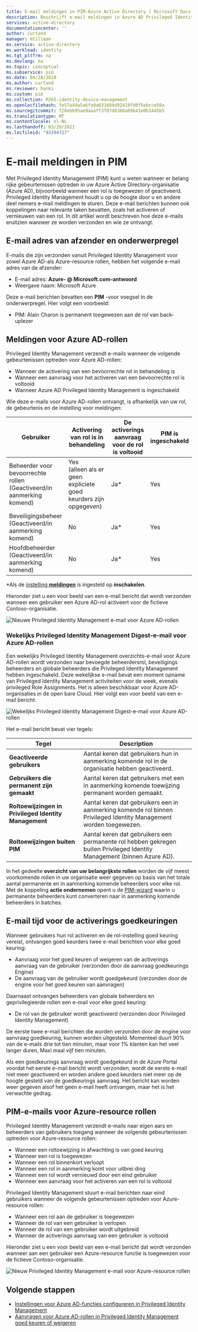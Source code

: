 ```yaml
---
title: E-mail meldingen in PIM-Azure Active Directory | Microsoft Docs
description: Beschrijft e-mail meldingen in Azure AD Privileged Identity Management (PIM).
services: active-directory
documentationcenter: ''
author: curtand
manager: mtillman
ms.service: active-directory
ms.workload: identity
ms.tgt_pltfrm: na
ms.devlang: na
ms.topic: conceptual
ms.subservice: pim
ms.date: 04/28/2020
ms.author: curtand
ms.reviewer: hanki
ms.custom: pim
ms.collection: M365-identity-device-management
ms.openlocfilehash: fe57a44a5a6fa9a631604d92419fd8f5ebcce50a
ms.sourcegitcommit: f28ebb95ae9aaaff3f87d8388a09b41e0b3445b5
ms.translationtype: MT
ms.contentlocale: nl-NL
ms.lasthandoff: 03/29/2021
ms.locfileid: "93394727"
---
```

# <a name="email-notifications-in-pim"></a>E-mail meldingen in PIM

Met Privileged Identity Management (PIM) kunt u weten wanneer er belang rijke gebeurtenissen optreden in uw Azure Active Directory-organisatie (Azure AD), bijvoorbeeld wanneer een rol is toegewezen of geactiveerd. Privileged Identity Management houdt u op de hoogte door u en andere deel nemers e-mail meldingen te sturen. Deze e-mail berichten kunnen ook koppelingen naar relevante taken bevatten, zoals het activeren of vernieuwen van een rol. In dit artikel wordt beschreven hoe deze e-mails eruitzien wanneer ze worden verzonden en wie ze ontvangt.

## <a name="sender-email-address-and-subject-line"></a>E-mail adres van afzender en onderwerpregel

E-mails die zijn verzonden vanuit Privileged Identity Management voor zowel Azure AD-als Azure-resource rollen, hebben het volgende e-mail adres van de afzender:

- E-mail adres:  **Azure- \@ Microsoft.com-antwoord**
- Weergave naam: Microsoft Azure

Deze e-mail berichten bevatten een **PIM** -voor voegsel in de onderwerpregel. Hier volgt een voorbeeld:

- PIM: Alain Charon is permanent toegewezen aan de rol van back-uplezer

## <a name="notifications-for-azure-ad-roles"></a>Meldingen voor Azure AD-rollen

Privileged Identity Management verzendt e-mails wanneer de volgende gebeurtenissen optreden voor Azure AD-rollen:

- Wanneer de activering van een bevoorrechte rol in behandeling is
- Wanneer een aanvraag voor het activeren van een bevoorrechte rol is voltooid
- Wanneer Azure AD Privileged Identity Management is ingeschakeld

Wie deze e-mails voor Azure AD-rollen ontvangt, is afhankelijk van uw rol, de gebeurtenis en de instelling voor meldingen:

| Gebruiker | Activering van rol is in behandeling | De activerings aanvraag voor de rol is voltooid | PIM is ingeschakeld |
| --- | --- | --- | --- |
| Beheerder voor bevoorrechte rollen</br>(Geactiveerd/in aanmerking komend) | Yes</br>(alleen als er geen expliciete goed keurders zijn opgegeven) | Ja* | Yes |
| Beveiligingsbeheer</br>(Geactiveerd/in aanmerking komend) | No | Ja* | Yes |
| Hoofdbeheerder</br>(Geactiveerd/in aanmerking komend) | No | Ja* | Yes |

\*Als de [instelling **meldingen**](pim-how-to-change-default-settings.md#notifications) is ingesteld op **inschakelen**.

Hieronder ziet u een voor beeld van een e-mail bericht dat wordt verzonden wanneer een gebruiker een Azure AD-rol activeert voor de fictieve Contoso-organisatie.

![Nieuwe Privileged Identity Management e-mail voor Azure AD-rollen](./media/pim-email-notifications/email-directory-new.png)

### <a name="weekly-privileged-identity-management-digest-email-for-azure-ad-roles"></a>Wekelijks Privileged Identity Management Digest-e-mail voor Azure AD-rollen

Een wekelijks Privileged Identity Management overzichts-e-mail voor Azure AD-rollen wordt verzonden naar bevoegde beheerdersrol, beveiligings beheerders en globale beheerders die Privileged Identity Management hebben ingeschakeld. Deze wekelijkse e-mail bevat een moment opname van Privileged Identity Management activiteiten voor de week, evenals privileged Role Assignments. Het is alleen beschikbaar voor Azure AD-organisaties in de open bare Cloud. Hier volgt een voor beeld van een e-mail bericht:

![Wekelijks Privileged Identity Management Digest-e-mail voor Azure AD-rollen](./media/pim-email-notifications/email-directory-weekly.png)

Het e-mail bericht bevat vier tegels:

| Tegel | Description |
| --- | --- |
| **Geactiveerde gebruikers** | Aantal keren dat gebruikers hun in aanmerking komende rol in de organisatie hebben geactiveerd. |
| **Gebruikers die permanent zijn gemaakt** | Aantal keren dat gebruikers met een in aanmerking komende toewijzing permanent worden gemaakt. |
| **Roltoewijzingen in Privileged Identity Management** | Aantal keren dat gebruikers een in aanmerking komende rol binnen Privileged Identity Management worden toegewezen. |
| **Roltoewijzingen buiten PIM** | Aantal keren dat gebruikers een permanente rol hebben gekregen buiten Privileged Identity Management (binnen Azure AD). |

In het gedeelte **overzicht van uw belangrijkste rollen** worden de vijf meest voorkomende rollen in uw organisatie weer gegeven op basis van het totale aantal permanente en in aanmerking komende beheerders voor elke rol. Met de koppeling **actie ondernemen** opent u de [PIM-wizard](pim-security-wizard.md) waarin u permanente beheerders kunt converteren naar in aanmerking komende beheerders in batches.

## <a name="email-timing-for-activation-approvals"></a>E-mail tijd voor de activerings goedkeuringen

Wanneer gebruikers hun rol activeren en de rol-instelling goed keuring vereist, ontvangen goed keurders twee e-mail berichten voor elke goed keuring:

- Aanvraag voor het goed keuren of weigeren van de activerings aanvraag van de gebruiker (verzonden door de aanvraag goedkeurings Engine)
- De aanvraag van de gebruiker wordt goedgekeurd (verzonden door de engine voor het goed keuren van aanvragen)

Daarnaast ontvangen beheerders van globale beheerders en geprivilegieerde rollen een e-mail voor elke goed keuring:

- De rol van de gebruiker wordt geactiveerd (verzonden door Privileged Identity Management)

De eerste twee e-mail berichten die worden verzonden door de engine voor aanvraag goedkeuring, kunnen worden uitgesteld. Momenteel duurt 90% van de e-mails drie tot tien minuten, maar voor 1% klanten kan het veel langer duren, Maxi maal vijf tien minuten.

Als een goedkeurings aanvraag wordt goedgekeurd in de Azure Portal voordat het eerste e-mail bericht wordt verzonden, wordt de eerste e-mail niet meer geactiveerd en worden andere goed keurders niet meer op de hoogte gesteld van de goedkeurings aanvraag. Het bericht kan worden weer gegeven alsof het geen e-mail heeft ontvangen, maar het is het verwachte gedrag.

## <a name="pim-emails-for-azure-resource-roles"></a>PIM-e-mails voor Azure-resource rollen

Privileged Identity Management verzendt e-mails naar eigen aars en beheerders van gebruikers toegang wanneer de volgende gebeurtenissen optreden voor Azure-resource rollen:

- Wanneer een roltoewijzing in afwachting is van goed keuring
- Wanneer een rol is toegewezen
- Wanneer een rol binnenkort verloopt
- Wanneer een rol in aanmerking komt voor uitbrei ding
- Wanneer een rol wordt vernieuwd door een eind gebruiker
- Wanneer een aanvraag voor het activeren van een rol is voltooid

Privileged Identity Management stuurt e-mail berichten naar eind gebruikers wanneer de volgende gebeurtenissen optreden voor Azure-resource rollen:

- Wanneer een rol aan de gebruiker is toegewezen
- Wanneer de rol van een gebruiker is verlopen
- Wanneer de rol van een gebruiker wordt uitgebreid
- Wanneer de activerings aanvraag van een gebruiker is voltooid

Hieronder ziet u een voor beeld van een e-mail bericht dat wordt verzonden wanneer aan een gebruiker een Azure-resource functie is toegewezen voor de fictieve Contoso-organisatie.

![Nieuw Privileged Identity Management e-mail voor Azure-resource rollen](./media/pim-email-notifications/email-resources-new.png)

## <a name="next-steps"></a>Volgende stappen

- [Instellingen voor Azure AD-functies configureren in Privileged Identity Management](pim-how-to-change-default-settings.md)
- [Aanvragen voor Azure AD-rollen in Privileged Identity Management goed keuren of weigeren](azure-ad-pim-approval-workflow.md)
